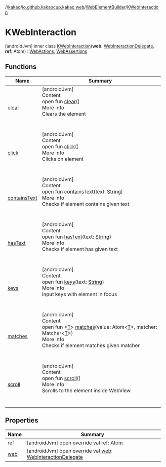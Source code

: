 //[kakao](../../../../index.md)/[io.github.kakaocup.kakao.web](../../index.md)/[WebElementBuilder](../index.md)/[KWebInteraction](index.md)



# KWebInteraction  
 [androidJvm] inner class [KWebInteraction](index.md)(**web**: [WebInteractionDelegate](../../../io.github.kakaocup.kakao.delegate/-web-interaction-delegate/index.md), **ref**: Atom<ElementReference>) : [WebActions](../../-web-actions/index.md), [WebAssertions](../../-web-assertions/index.md)   


## Functions  
  
|  Name |  Summary | 
|---|---|
| <a name="io.github.kakaocup.kakao.web/WebActions/clear/#/PointingToDeclaration/"></a>[clear](../../-web-actions/clear.md)| <a name="io.github.kakaocup.kakao.web/WebActions/clear/#/PointingToDeclaration/"></a>[androidJvm]  <br>Content  <br>open fun [clear](../../-web-actions/clear.md)()  <br>More info  <br>Clears the element  <br><br><br>|
| <a name="io.github.kakaocup.kakao.web/WebActions/click/#/PointingToDeclaration/"></a>[click](../../-web-actions/click.md)| <a name="io.github.kakaocup.kakao.web/WebActions/click/#/PointingToDeclaration/"></a>[androidJvm]  <br>Content  <br>open fun [click](../../-web-actions/click.md)()  <br>More info  <br>Clicks on element  <br><br><br>|
| <a name="io.github.kakaocup.kakao.web/WebAssertions/containsText/#kotlin.String/PointingToDeclaration/"></a>[containsText](../../-web-assertions/contains-text.md)| <a name="io.github.kakaocup.kakao.web/WebAssertions/containsText/#kotlin.String/PointingToDeclaration/"></a>[androidJvm]  <br>Content  <br>open fun [containsText](../../-web-assertions/contains-text.md)(text: [String](https://kotlinlang.org/api/latest/jvm/stdlib/kotlin/-string/index.html))  <br>More info  <br>Checks if element contains given text  <br><br><br>|
| <a name="io.github.kakaocup.kakao.web/WebAssertions/hasText/#kotlin.String/PointingToDeclaration/"></a>[hasText](../../-web-assertions/has-text.md)| <a name="io.github.kakaocup.kakao.web/WebAssertions/hasText/#kotlin.String/PointingToDeclaration/"></a>[androidJvm]  <br>Content  <br>open fun [hasText](../../-web-assertions/has-text.md)(text: [String](https://kotlinlang.org/api/latest/jvm/stdlib/kotlin/-string/index.html))  <br>More info  <br>Checks if element has given text  <br><br><br>|
| <a name="io.github.kakaocup.kakao.web/WebActions/keys/#kotlin.String/PointingToDeclaration/"></a>[keys](../../-web-actions/keys.md)| <a name="io.github.kakaocup.kakao.web/WebActions/keys/#kotlin.String/PointingToDeclaration/"></a>[androidJvm]  <br>Content  <br>open fun [keys](../../-web-actions/keys.md)(text: [String](https://kotlinlang.org/api/latest/jvm/stdlib/kotlin/-string/index.html))  <br>More info  <br>Input keys with element in focus  <br><br><br>|
| <a name="io.github.kakaocup.kakao.web/WebAssertions/matches/#androidx.test.espresso.web.model.Atom[TypeParam(bounds=[kotlin.Any?])]#org.hamcrest.Matcher[TypeParam(bounds=[kotlin.Any?])]/PointingToDeclaration/"></a>[matches](../../-web-assertions/matches.md)| <a name="io.github.kakaocup.kakao.web/WebAssertions/matches/#androidx.test.espresso.web.model.Atom[TypeParam(bounds=[kotlin.Any?])]#org.hamcrest.Matcher[TypeParam(bounds=[kotlin.Any?])]/PointingToDeclaration/"></a>[androidJvm]  <br>Content  <br>open fun <[T](../../-web-assertions/matches.md)> [matches](../../-web-assertions/matches.md)(value: Atom<[T](../../-web-assertions/matches.md)>, matcher: Matcher<[T](../../-web-assertions/matches.md)>)  <br>More info  <br>Checks if element matches given matcher  <br><br><br>|
| <a name="io.github.kakaocup.kakao.web/WebActions/scroll/#/PointingToDeclaration/"></a>[scroll](../../-web-actions/scroll.md)| <a name="io.github.kakaocup.kakao.web/WebActions/scroll/#/PointingToDeclaration/"></a>[androidJvm]  <br>Content  <br>open fun [scroll](../../-web-actions/scroll.md)()  <br>More info  <br>Scrolls to the element inside WebView  <br><br><br>|


## Properties  
  
|  Name |  Summary | 
|---|---|
| <a name="io.github.kakaocup.kakao.web/WebElementBuilder.KWebInteraction/ref/#/PointingToDeclaration/"></a>[ref](ref.md)| <a name="io.github.kakaocup.kakao.web/WebElementBuilder.KWebInteraction/ref/#/PointingToDeclaration/"></a> [androidJvm] open override val [ref](ref.md): Atom<ElementReference>   <br>|
| <a name="io.github.kakaocup.kakao.web/WebElementBuilder.KWebInteraction/web/#/PointingToDeclaration/"></a>[web](web.md)| <a name="io.github.kakaocup.kakao.web/WebElementBuilder.KWebInteraction/web/#/PointingToDeclaration/"></a> [androidJvm] open override val [web](web.md): [WebInteractionDelegate](../../../io.github.kakaocup.kakao.delegate/-web-interaction-delegate/index.md)   <br>|

